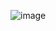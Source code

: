 ![image](https://user-images.githubusercontent.com/39285147/179484128-68bf59c6-2ec6-4208-adda-eede63c30f36.png)
